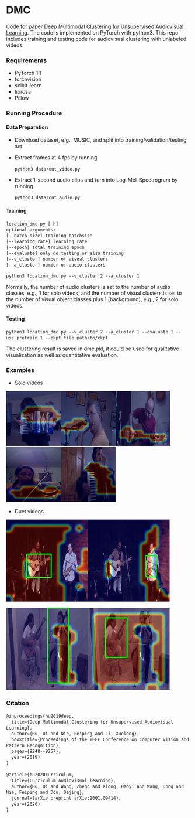 # DMC

Code for paper [Deep Multimodal Clustering for Unsupervised Audiovisual Learning](https://arxiv.org/abs/1807.03094). The code is implemented on PyTorch with python3. This repo includes training and testing code for audiovisual clustering with unlabeled videos.

### Requirements

- PyTorch 1.1
- torchvision
- scikit-learn
- librosa
- Pillow

### Running Procedure

#### Data Preparation

- Download dataset, e.g., MUSIC, and split into training/validation/testing set

- Extract frames at 4 fps by running 

  ```
  python3 data/cut_video.py
  ```

- Extract 1-second audio clips and turn into Log-Mel-Spectrogram by running

  ```
  python3 data/cut_audio.py
  ```

#### Training

```
location_dmc.py [-h]
optional arguments:
[--batch_size] training batchsize
[--learning_rate] learning rate
[--epoch] total training epoch
[--evaluate] only do testing or also training
[--v_cluster] number of visual clusters
[--a_cluster] number of audio clusters
```

```
python3 location_dmc.py --v_cluster 2 --a_cluster 1
```

Normally, the number of audio clusters is set to the number of audio classes, e.g., 1 for solo videos, and the number of visual clusters is set to the number of visual object classes plus 1 (background), e.g., 2 for solo videos.

#### Testing

```
python3 location_dmc.py --v_cluster 2 --a_cluster 1 --evaluate 1 --use_pretrain 1 --ckpt_file path/to/ckpt
```

The clustering result is saved in dmc.pkl, it could be used for qualitative visualization as well as quantitative evaluation.

### Examples

- Solo videos

<img src="vis/929.jpg" style="zoom:67%;" /><img src="vis/906.jpg" style="zoom:67%;" /><img src="vis/95.jpg" style="zoom:67%;" /><img src="vis/883.jpg" style="zoom:67%;" /><img src="vis/97.jpg" style="zoom:67%;" />

- Duet videos

![](vis/789_1.jpg)![](vis/789_0.jpg)

![](vis/2826_0.jpg)![](vis/2826_1.jpg)


### Citation

```
@inproceedings{hu2019deep,
  title={Deep Multimodal Clustering for Unsupervised Audiovisual Learning},
  author={Hu, Di and Nie, Feiping and Li, Xuelong},
  booktitle={Proceedings of the IEEE Conference on Computer Vision and Pattern Recognition},
  pages={9248--9257},
  year={2019}
}

@article{hu2020curriculum,
  title={Curriculum audiovisual learning},
  author={Hu, Di and Wang, Zheng and Xiong, Haoyi and Wang, Dong and Nie, Feiping and Dou, Dejing},
  journal={arXiv preprint arXiv:2001.09414},
  year={2020}
}

```

